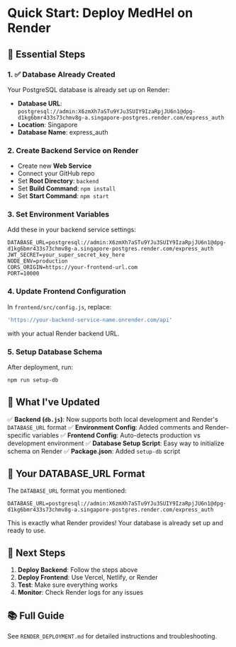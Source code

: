 # Quick Start: Deploy MedHel on Render

## 🚀 Essential Steps

### 1. ✅ Database Already Created
Your PostgreSQL database is already set up on Render:
- **Database URL**: `postgresql://admin:X6zmXh7aSTu9YJu3SUIY9IzaRpjJU6n1@dpg-d1kg6bmr433s73chmv8g-a.singapore-postgres.render.com/express_auth`
- **Location**: Singapore
- **Database Name**: express_auth

### 2. Create Backend Service on Render
- Create new **Web Service**
- Connect your GitHub repo
- Set **Root Directory**: `backend`
- Set **Build Command**: `npm install`
- Set **Start Command**: `npm start`

### 3. Set Environment Variables
Add these in your backend service settings:

```
DATABASE_URL=postgresql://admin:X6zmXh7aSTu9YJu3SUIY9IzaRpjJU6n1@dpg-d1kg6bmr433s73chmv8g-a.singapore-postgres.render.com/express_auth
JWT_SECRET=your_super_secret_key_here
NODE_ENV=production
CORS_ORIGIN=https://your-frontend-url.com
PORT=10000
```

### 4. Update Frontend Configuration
In `frontend/src/config.js`, replace:
```javascript
'https://your-backend-service-name.onrender.com/api'
```
with your actual Render backend URL.

### 5. Setup Database Schema
After deployment, run:
```bash
npm run setup-db
```

## 📝 What I've Updated

✅ **Backend (`db.js`)**: Now supports both local development and Render's `DATABASE_URL` format
✅ **Environment Config**: Added comments and Render-specific variables
✅ **Frontend Config**: Auto-detects production vs development environment
✅ **Database Setup Script**: Easy way to initialize schema on Render
✅ **Package.json**: Added `setup-db` script

## 🔧 Your DATABASE_URL Format

The `DATABASE_URL` format you mentioned:
```
DATABASE_URL=postgresql://admin:X6zmXh7aSTu9YJu3SUIY9IzaRpjJU6n1@dpg-d1kg6bmr433s73chmv8g-a.singapore-postgres.render.com/express_auth
```

This is exactly what Render provides! Your database is already set up and ready to use.

## 🎯 Next Steps

1. **Deploy Backend**: Follow the steps above
2. **Deploy Frontend**: Use Vercel, Netlify, or Render
3. **Test**: Make sure everything works
4. **Monitor**: Check Render logs for any issues

## 📚 Full Guide

See `RENDER_DEPLOYMENT.md` for detailed instructions and troubleshooting. 